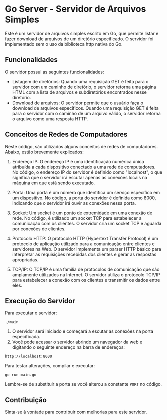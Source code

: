# Go Server - Servidor de Arquivos Simples

Este é um servidor de arquivos simples escrito em Go, que permite listar e fazer download de arquivos de um diretório especificado. O servidor foi implementado sem o uso da biblioteca http nativa do Go.

## Funcionalidades

O servidor possui as seguintes funcionalidades:

- Listagem de diretórios: Quando uma requisição GET é feita para o servidor com um caminho de diretório, o servidor retorna uma página HTML com a lista de arquivos e subdiretórios encontrados nesse diretório.
- Download de arquivos: O servidor permite que o usuário faça o download de arquivos específicos. Quando uma requisição GET é feita para o servidor com o caminho de um arquivo válido, o servidor retorna o arquivo como uma resposta HTTP.

## Conceitos de Redes de Computadores

Neste código, são utilizados alguns conceitos de redes de computadores. Abaixo, estão brevemente explicados:

1. Endereço IP: O endereço IP é uma identificação numérica única atribuída a cada dispositivo conectado a uma rede de computadores. No código, o endereço IP do servidor é definido como "localhost", o que significa que o servidor irá escutar apenas as conexões locais na máquina em que está sendo executado.

2. Porta: Uma porta é um número que identifica um serviço específico em um dispositivo. No código, a porta do servidor é definida como 8000, indicando que o servidor irá ouvir as conexões nessa porta.

3. Socket: Um socket é um ponto de extremidade em uma conexão de rede. No código, é utilizado um socket TCP para estabelecer a comunicação com os clientes. O servidor cria um socket TCP e aguarda por conexões de clientes.

4. Protocolo HTTP: O protocolo HTTP (Hypertext Transfer Protocol) é um protocolo de aplicação utilizado para a comunicação entre clientes e servidores na Web. O servidor implementa um parser HTTP básico para interpretar as requisições recebidas dos clientes e gerar as respostas apropriadas.

5. TCP/IP: O TCP/IP é uma família de protocolos de comunicação que são amplamente utilizados na Internet. O servidor utiliza o protocolo TCP/IP para estabelecer a conexão com os clientes e transmitir os dados entre eles.

## Execução do Servidor

Para executar o servidor:

```
./main
```

1. O servidor será iniciado e começará a escutar as conexões na porta especificada.
2. Você pode acessar o servidor abrindo um navegador da web e digitando o seguinte endereço na barra de endereços:

```
http://localhost:8000
```

Para testar alterações, compilar e executar:

```
go run main.go
```

Lembre-se de substituir a porta se você alterou a constante `PORT` no código.

## Contribuição

Sinta-se à vontade para contribuir com melhorias para este servidor.
